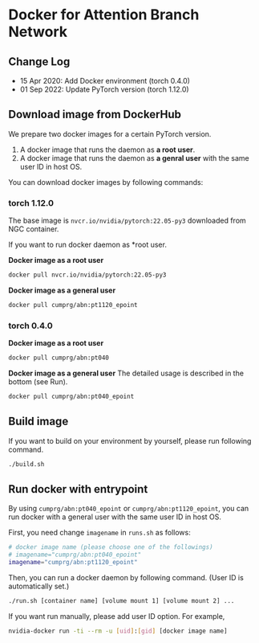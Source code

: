 # Docker for Attention Branch Network


## Change Log

* 15 Apr 2020: Add Docker environment (torch 0.4.0)
* 01 Sep 2022: Update PyTorch version (torch 1.12.0)


## Download image from DockerHub

We prepare two docker images for a certain PyTorch version.
1. A docker image that runs the daemon as **a root user**.
2. A docker image that runs the daemon as **a genral user** with the same user ID in host OS.

You can download docker images by following commands:

### torch 1.12.0

The base image is `nvcr.io/nvidia/pytorch:22.05-py3` downloaded from NGC container.

If you want to run docker daemon as *root user.

**Docker image as a root user**
```bash
docker pull nvcr.io/nvidia/pytorch:22.05-py3
```

**Docker image as a general user**
```bash
docker pull cumprg/abn:pt1120_epoint
```

### torch 0.4.0

**Docker image as a root user**
```bash
docker pull cumprg/abn:pt040
```

**Docker image as a general user**
The detailed usage is described in the bottom (see Run).
```bash
docker pull cumprg/abn:pt040_epoint
```

## Build image

If you want to build on your environment by yourself, please run following command.

```bash
./build.sh
```


## Run docker with entrypoint

By using `cumprg/abn:pt040_epoint` or `cumprg/abn:pt1120_epoint`, you can run docker with a general user with the same user ID in host OS.

First, you need change `imagename` in `runs.sh` as follows:

```bash
# docker image name (please choose one of the followings)
# imagename="cumprg/abn:pt040_epoint"
imagename="cumprg/abn:pt1120_epoint"
```

Then, you can run a docker daemon by following command. (User ID is automatically set.)

```bash
./run.sh [container name] [volume mount 1] [volume mount 2] ...
```

If you want run manually, please add user ID option. For example, 

```bash
nvidia-docker run -ti --rm -u [uid]:[gid] [docker image name]
```
